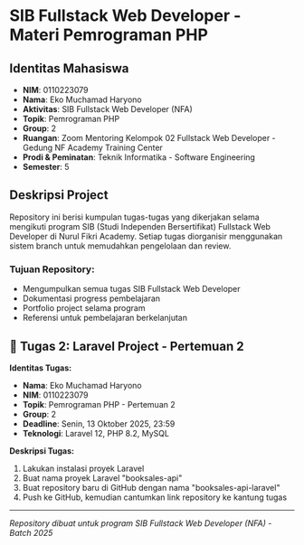 # SIB Fullstack Web Developer - Materi Pemrograman PHP

## Identitas Mahasiswa
- **NIM**: 0110223079
- **Nama**: Eko Muchamad Haryono
- **Aktivitas**: SIB Fullstack Web Developer (NFA)
- **Topik**: Pemrograman PHP
- **Group**: 2
- **Ruangan**: Zoom Mentoring Kelompok 02 Fullstack Web Developer - Gedung NF Academy Training Center
- **Prodi & Peminatan**: Teknik Informatika - Software Engineering
- **Semester**: 5

## Deskripsi Project
Repository ini berisi kumpulan tugas-tugas yang dikerjakan selama mengikuti program SIB (Studi Independen Bersertifikat) Fullstack Web Developer di Nurul Fikri Academy. Setiap tugas diorganisir menggunakan sistem branch untuk memudahkan pengelolaan dan review.

### Tujuan Repository:
- Mengumpulkan semua tugas SIB Fullstack Web Developer
- Dokumentasi progress pembelajaran
- Portfolio project selama program
- Referensi untuk pembelajaran berkelanjutan

## 🎯 Tugas 2: Laravel Project - Pertemuan 2

**Identitas Tugas:**

- **Nama**: Eko Muchamad Haryono
- **NIM**: 0110223079
- **Topik**: Pemrograman PHP - Pertemuan 2
- **Group**: 2
- **Deadline**: Senin, 13 Oktober 2025, 23:59
- **Teknologi**: Laravel 12, PHP 8.2, MySQL

**Deskripsi Tugas:**

1. Lakukan instalasi proyek Laravel
2. Buat nama proyek Laravel "booksales-api"
3. Buat repository baru di GitHub dengan nama "booksales-api-laravel"
4. Push ke GitHub, kemudian cantumkan link repository ke kantung tugas

---
*Repository dibuat untuk program SIB Fullstack Web Developer (NFA) - Batch 2025*
